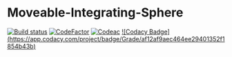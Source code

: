 # Moveable-Integrating-Sphere #

[![Build status](https://ci.appveyor.com/api/projects/status/u5qfkqsv1gmf7ym4?svg=true)](https://ci.appveyor.com/project/VulpesCorsac/mcml-integrating-sphere) [![CodeFactor](https://www.codefactor.io/repository/github/nikomsol/mcml-integrating-sphere/badge)](https://www.codefactor.io/repository/github/nikomsol/mcml-integrating-sphere) [![Codeac](https://static.codeac.io/badges/2-607031253.svg "Codeac")](https://app.codeac.io/github/NikomSol/MCML-Integrating-Sphere) [![Codacy Badge] (https://app.codacy.com/project/badge/Grade/af12af9aec464ee29401352f1854b43b)](https://app.codacy.com/gh/NikomSol/MCML-Integrating-Sphere/dashboard?utm_source=gh&utm_medium=referral&utm_content=&utm_campaign=Badge_grade)

